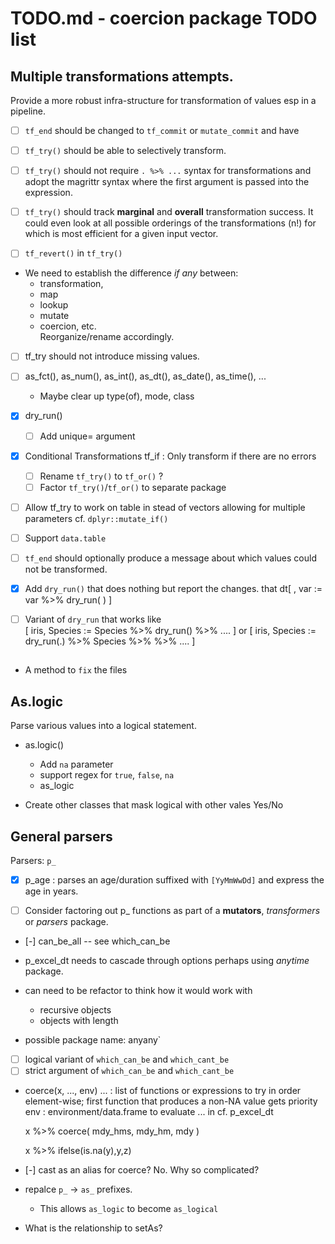 # TODO.md - coercion package TODO list 

## Multiple transformations attempts.

Provide a more robust infra-structure for transformation of values esp
in a pipeline.

 - [ ] `tf_end` should be changed to `tf_commit` or `mutate_commit`
       and have 

 - [ ] `tf_try()` should be able to selectively transform. 

 - [ ] `tf_try()` should not require `. %>% ...` syntax for transformations and 
       adopt the magrittr syntax where the first argument is passed into the
       expression.

 - [ ] `tf_try()` should track **marginal** and **overall** transformation
       success. It could even look at all possible orderings of the 
       transformations (n!) for which is most efficient for a given 
       input vector.

 - [ ] `tf_revert()`  in `tf_try()` 
 - We need to establish the difference *if any* between: 
    - transformation, 
    - map
    - lookup
    - mutate 
    - coercion, etc.  
   Reorganize/rename accordingly.

 - [ ] tf_try should not introduce missing values.
 
 - [ ] as_fct(), as_num(), as_int(), as_dt(), as_date(), as_time(), ...
   - Maybe clear up type(of), mode, class
 
 - [x] dry_run()
   - [ ] Add unique= argument
 
 - [x] Conditional Transformations
       tf_if : Only transform if there are no errors
   - [ ] Rename `tf_try()` to `tf_or()` ? 
   - [ ] Factor `tf_try()`/`tf_or()` to separate package

 - [ ] Allow tf_try to work on table in stead of vectors allowing for
   multiple parameters cf. `dplyr::mutate_if()`
 
 - [ ] Support `data.table`
 
 - [ ] `tf_end` should optionally produce a message about which values 
       could not be transformed.
    
 - [x] Add `dry_run()` that does nothing but report the changes.
       that 
       dt[ , var := var %>% dry_run( ) ]
       
 - [ ] Variant of `dry_run` that works like  
       [ iris, Species :=  Species %>% dry_run() %>%  .... ] or 
       [ iris, Species :=  dry_run(.) %>% Species %>% %>%  .... ] 
 
##  

 - A method to `fix` the files
 
 
## As.logic

Parse various values into a logical statement. 

 - as.logic() 
   - Add `na` parameter
   - support regex for `true`, `false`, `na` 
   - as_logic
   
 - Create other classes that mask logical with other vales Yes/No
   

## General parsers 

Parsers: `p_`

- [x] p_age : parses an age/duration suffixed with `[YyMmWwDd]` and express the age in years.

 - [ ] Consider factoring out p_ functions as part of a **mutators**, *transformers* or 
       *parsers* package.

 - [-] can_be_all -- see which_can_be

 - p_excel_dt needs to cascade through options perhaps using *anytime* package.
 - can need to be refactor to think how it would work with  
   - recursive objects
   - objects with length
 - possible package name: anyany`
 
 - [ ] logical variant of `which_can_be` and `which_cant_be`
 - [ ] strict argument of `which_can_be` and `which_cant_be`

 - coerce(x, ..., env)
   ... : list of functions or expressions to try in order element-wise; first 
         function that produces a non-NA value gets priority
   env : environment/data.frame to evaluate ... in
   cf. p_excel_dt
   
   x %>% coerce( mdy_hms, mdy_hm, mdy )
    
   x %>% ifelse(is.na(y),y,z)   
   
 - [-] cast as an alias for coerce? No. Why so complicated?

 - repalce `p_` -> `as_` prefixes.
   - This allows `as_logic` to become `as_logical`
   
 - What is the relationship to setAs? 
  

